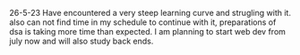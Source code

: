 26-5-23
  Have encountered a very steep learning curve and strugling with it.
  also can not find time in my schedule to continue with it, preparations of dsa is taking more time than expected.
  I am planning to start web dev from july now and will also study back ends.
